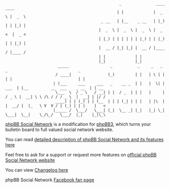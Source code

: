 											          _               ____    ____
											         | |             |  _  \ |  _  \
											  _ __   | |__    _ __   | |_) | | |_) |
											 |  _  \ |  _  \ |  _  \ |  _ <  |  _ <
											 | |_) | | | | | | |_) | | |_) | | |_) |
											 |  __ / |_| |_| |  __ / |____ / |____ /
											 | |             | |
											 |_|             |_|
						   _____                  _           _     _   _          _                               _
						  / ____|                (_)         | |   | \ | |        | |                             | |
						 | (___     ___     ___   _    __ _  | |   |  \| |   ___  | |__          __  ___    _ __  | | __
						  \___  \  / _ \   / __| | |  / _  | | |   |     |  / _ \ |  __| \ \ /\ / / / _ \  |  __| | |/ /
						  ____) | | (_) | | (__  | | | (_| | | |   | |\  | |  __/ |  |_   \ V  V / | (_) | | |    |   <
						 |_____ /  \___/   \___| |_|  \__ _| |_|   |_| \_|  \___|  \__|    \_/\_/   \___/  |_|    |_|\_\


[phpBB Social Network](http://phpbbsocialnetwork.com) is a modification for [phpBB3](http://phpbb.com), which turns your bulletin board to full valued social network website.

You can read [detailed description of phpBB Social Network and its features here](http://phpbbsocialnetwork.com/viewtopic.php?t=32)

Feel free to ask for a support or request more features on [official phpBB Social Network website](http://phpbbsocialnetwork.com/index.php)

You can view [Changelog here](http://phpbbsocialnetwork.com/viewtopic.php?t=1023)

phpBB Social Network [Facebook fan page](http://www.facebook.com/pages/phpBB-Social-Network/180271885389370)